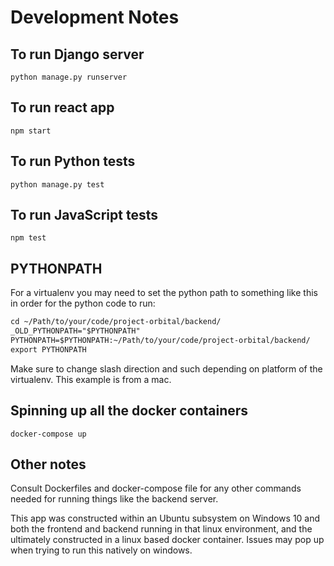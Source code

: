 # Development Notes

## To run Django server

```console
python manage.py runserver
```

## To run react app

```console
npm start
```

## To run Python tests

```console
python manage.py test
```

## To run JavaScript tests

```console
npm test
```

## PYTHONPATH
For a virtualenv you may need to set the python path to something like this in order for the python code to run:

```txt
cd ~/Path/to/your/code/project-orbital/backend/
_OLD_PYTHONPATH="$PYTHONPATH"
PYTHONPATH=$PYTHONPATH:~/Path/to/your/code/project-orbital/backend/
export PYTHONPATH
```

Make sure to change slash direction and such depending on platform of the virtualenv. This example is from a mac.

## Spinning up all the docker containers

```console
docker-compose up
```

## Other notes

Consult Dockerfiles and docker-compose file for any other commands needed for running things like the backend server.

This app was constructed within an Ubuntu subsystem on Windows 10 and both the frontend and backend running in that linux environment, and the ultimately constructed in a linux based docker container. Issues may pop up when trying to run this natively on windows.
